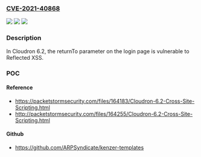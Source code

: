 ### [CVE-2021-40868](https://cve.mitre.org/cgi-bin/cvename.cgi?name=CVE-2021-40868)
![](https://img.shields.io/static/v1?label=Product&message=n%2Fa&color=blue)
![](https://img.shields.io/static/v1?label=Version&message=n%2Fa&color=blue)
![](https://img.shields.io/static/v1?label=Vulnerability&message=n%2Fa&color=brighgreen)

### Description

In Cloudron 6.2, the returnTo parameter on the login page is vulnerable to Reflected XSS.

### POC

#### Reference
- https://packetstormsecurity.com/files/164183/Cloudron-6.2-Cross-Site-Scripting.html
- http://packetstormsecurity.com/files/164255/Cloudron-6.2-Cross-Site-Scripting.html

#### Github
- https://github.com/ARPSyndicate/kenzer-templates

